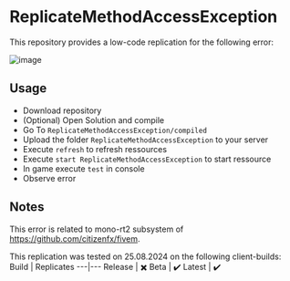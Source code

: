 # ReplicateMethodAccessException

This repository provides a low-code replication for the following error:

![image](https://github.com/user-attachments/assets/4f62e882-7bef-41a1-bad2-aae089080d6b)

## Usage

- Download repository
- (Optional) Open Solution and compile
- Go To ``ReplicateMethodAccessException/compiled``
- Upload the folder ``ReplicateMethodAccessException`` to your server
- Execute ``refresh`` to refresh ressources
- Execute ``start ReplicateMethodAccessException`` to start ressource
- In game execute ``test`` in console
- Observe error

## Notes

This error is related to mono-rt2 subsystem of https://github.com/citizenfx/fivem.

This replication was tested on 25.08.2024 on the following client-builds:
Build | Replicates
---|---
Release | ✖️
Beta | ✔️
Latest | ✔️
